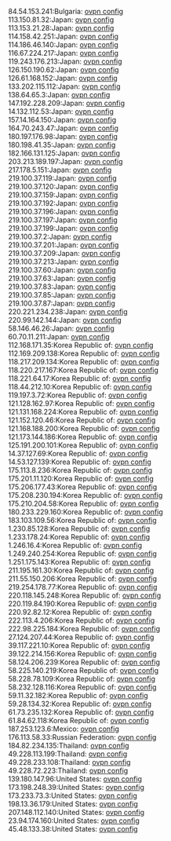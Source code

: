 84.54.153.241:Bulgaria: [ovpn config](vpn/84_54_153_241.ovpn)  
113.150.81.32:Japan: [ovpn config](vpn/113_150_81_32.ovpn)  
113.153.21.28:Japan: [ovpn config](vpn/113_153_21_28.ovpn)  
114.158.42.251:Japan: [ovpn config](vpn/114_158_42_251.ovpn)  
114.186.46.140:Japan: [ovpn config](vpn/114_186_46_140.ovpn)  
116.67.224.217:Japan: [ovpn config](vpn/116_67_224_217.ovpn)  
119.243.176.213:Japan: [ovpn config](vpn/119_243_176_213.ovpn)  
126.150.190.62:Japan: [ovpn config](vpn/126_150_190_62.ovpn)  
126.61.168.152:Japan: [ovpn config](vpn/126_61_168_152.ovpn)  
133.202.115.112:Japan: [ovpn config](vpn/133_202_115_112.ovpn)  
138.64.65.3:Japan: [ovpn config](vpn/138_64_65_3.ovpn)  
147.192.228.209:Japan: [ovpn config](vpn/147_192_228_209.ovpn)  
14.132.112.53:Japan: [ovpn config](vpn/14_132_112_53.ovpn)  
157.14.164.150:Japan: [ovpn config](vpn/157_14_164_150.ovpn)  
164.70.243.47:Japan: [ovpn config](vpn/164_70_243_47.ovpn)  
180.197.176.98:Japan: [ovpn config](vpn/180_197_176_98.ovpn)  
180.198.41.35:Japan: [ovpn config](vpn/180_198_41_35.ovpn)  
182.166.131.125:Japan: [ovpn config](vpn/182_166_131_125.ovpn)  
203.213.189.197:Japan: [ovpn config](vpn/203_213_189_197.ovpn)  
217.178.5.151:Japan: [ovpn config](vpn/217_178_5_151.ovpn)  
219.100.37.119:Japan: [ovpn config](vpn/219_100_37_119.ovpn)  
219.100.37.120:Japan: [ovpn config](vpn/219_100_37_120.ovpn)  
219.100.37.159:Japan: [ovpn config](vpn/219_100_37_159.ovpn)  
219.100.37.192:Japan: [ovpn config](vpn/219_100_37_192.ovpn)  
219.100.37.196:Japan: [ovpn config](vpn/219_100_37_196.ovpn)  
219.100.37.197:Japan: [ovpn config](vpn/219_100_37_197.ovpn)  
219.100.37.199:Japan: [ovpn config](vpn/219_100_37_199.ovpn)  
219.100.37.2:Japan: [ovpn config](vpn/219_100_37_2.ovpn)  
219.100.37.201:Japan: [ovpn config](vpn/219_100_37_201.ovpn)  
219.100.37.209:Japan: [ovpn config](vpn/219_100_37_209.ovpn)  
219.100.37.213:Japan: [ovpn config](vpn/219_100_37_213.ovpn)  
219.100.37.60:Japan: [ovpn config](vpn/219_100_37_60.ovpn)  
219.100.37.63:Japan: [ovpn config](vpn/219_100_37_63.ovpn)  
219.100.37.83:Japan: [ovpn config](vpn/219_100_37_83.ovpn)  
219.100.37.85:Japan: [ovpn config](vpn/219_100_37_85.ovpn)  
219.100.37.87:Japan: [ovpn config](vpn/219_100_37_87.ovpn)  
220.221.234.238:Japan: [ovpn config](vpn/220_221_234_238.ovpn)  
220.99.142.144:Japan: [ovpn config](vpn/220_99_142_144.ovpn)  
58.146.46.26:Japan: [ovpn config](vpn/58_146_46_26.ovpn)  
60.70.11.211:Japan: [ovpn config](vpn/60_70_11_211.ovpn)  
112.168.171.35:Korea Republic of: [ovpn config](vpn/112_168_171_35.ovpn)  
112.169.209.138:Korea Republic of: [ovpn config](vpn/112_169_209_138.ovpn)  
118.217.209.134:Korea Republic of: [ovpn config](vpn/118_217_209_134.ovpn)  
118.220.217.167:Korea Republic of: [ovpn config](vpn/118_220_217_167.ovpn)  
118.221.64.17:Korea Republic of: [ovpn config](vpn/118_221_64_17.ovpn)  
118.44.212.10:Korea Republic of: [ovpn config](vpn/118_44_212_10.ovpn)  
119.197.3.72:Korea Republic of: [ovpn config](vpn/119_197_3_72.ovpn)  
121.128.162.97:Korea Republic of: [ovpn config](vpn/121_128_162_97.ovpn)  
121.131.168.224:Korea Republic of: [ovpn config](vpn/121_131_168_224.ovpn)  
121.152.120.46:Korea Republic of: [ovpn config](vpn/121_152_120_46.ovpn)  
121.168.188.200:Korea Republic of: [ovpn config](vpn/121_168_188_200.ovpn)  
121.173.144.186:Korea Republic of: [ovpn config](vpn/121_173_144_186.ovpn)  
125.191.200.101:Korea Republic of: [ovpn config](vpn/125_191_200_101.ovpn)  
14.37.127.69:Korea Republic of: [ovpn config](vpn/14_37_127_69.ovpn)  
14.53.127.139:Korea Republic of: [ovpn config](vpn/14_53_127_139.ovpn)  
175.113.8.236:Korea Republic of: [ovpn config](vpn/175_113_8_236.ovpn)  
175.201.11.120:Korea Republic of: [ovpn config](vpn/175_201_11_120.ovpn)  
175.206.177.43:Korea Republic of: [ovpn config](vpn/175_206_177_43.ovpn)  
175.208.230.194:Korea Republic of: [ovpn config](vpn/175_208_230_194.ovpn)  
175.210.204.58:Korea Republic of: [ovpn config](vpn/175_210_204_58.ovpn)  
180.233.229.160:Korea Republic of: [ovpn config](vpn/180_233_229_160.ovpn)  
183.103.109.56:Korea Republic of: [ovpn config](vpn/183_103_109_56.ovpn)  
1.230.85.128:Korea Republic of: [ovpn config](vpn/1_230_85_128.ovpn)  
1.233.178.24:Korea Republic of: [ovpn config](vpn/1_233_178_24.ovpn)  
1.246.16.4:Korea Republic of: [ovpn config](vpn/1_246_16_4.ovpn)  
1.249.240.254:Korea Republic of: [ovpn config](vpn/1_249_240_254.ovpn)  
1.251.175.143:Korea Republic of: [ovpn config](vpn/1_251_175_143.ovpn)  
211.195.161.30:Korea Republic of: [ovpn config](vpn/211_195_161_30.ovpn)  
211.55.150.206:Korea Republic of: [ovpn config](vpn/211_55_150_206.ovpn)  
219.254.178.77:Korea Republic of: [ovpn config](vpn/219_254_178_77.ovpn)  
220.118.145.248:Korea Republic of: [ovpn config](vpn/220_118_145_248.ovpn)  
220.119.84.190:Korea Republic of: [ovpn config](vpn/220_119_84_190.ovpn)  
220.92.82.12:Korea Republic of: [ovpn config](vpn/220_92_82_12.ovpn)  
222.113.4.206:Korea Republic of: [ovpn config](vpn/222_113_4_206.ovpn)  
222.98.225.184:Korea Republic of: [ovpn config](vpn/222_98_225_184.ovpn)  
27.124.207.44:Korea Republic of: [ovpn config](vpn/27_124_207_44.ovpn)  
39.117.221.10:Korea Republic of: [ovpn config](vpn/39_117_221_10.ovpn)  
39.122.214.156:Korea Republic of: [ovpn config](vpn/39_122_214_156.ovpn)  
58.124.206.239:Korea Republic of: [ovpn config](vpn/58_124_206_239.ovpn)  
58.225.140.219:Korea Republic of: [ovpn config](vpn/58_225_140_219.ovpn)  
58.228.78.109:Korea Republic of: [ovpn config](vpn/58_228_78_109.ovpn)  
58.232.128.116:Korea Republic of: [ovpn config](vpn/58_232_128_116.ovpn)  
59.11.32.182:Korea Republic of: [ovpn config](vpn/59_11_32_182.ovpn)  
59.28.134.32:Korea Republic of: [ovpn config](vpn/59_28_134_32.ovpn)  
61.73.235.132:Korea Republic of: [ovpn config](vpn/61_73_235_132.ovpn)  
61.84.62.118:Korea Republic of: [ovpn config](vpn/61_84_62_118.ovpn)  
187.253.123.6:Mexico: [ovpn config](vpn/187_253_123_6.ovpn)  
176.113.58.33:Russian Federation: [ovpn config](vpn/176_113_58_33.ovpn)  
184.82.234.135:Thailand: [ovpn config](vpn/184_82_234_135.ovpn)  
49.228.113.199:Thailand: [ovpn config](vpn/49_228_113_199.ovpn)  
49.228.233.108:Thailand: [ovpn config](vpn/49_228_233_108.ovpn)  
49.228.72.223:Thailand: [ovpn config](vpn/49_228_72_223.ovpn)  
139.180.147.96:United States: [ovpn config](vpn/139_180_147_96.ovpn)  
173.198.248.39:United States: [ovpn config](vpn/173_198_248_39.ovpn)  
173.233.73.3:United States: [ovpn config](vpn/173_233_73_3.ovpn)  
198.13.36.179:United States: [ovpn config](vpn/198_13_36_179.ovpn)  
207.148.112.140:United States: [ovpn config](vpn/207_148_112_140.ovpn)  
23.94.174.160:United States: [ovpn config](vpn/23_94_174_160.ovpn)  
45.48.133.38:United States: [ovpn config](vpn/45_48_133_38.ovpn)  

